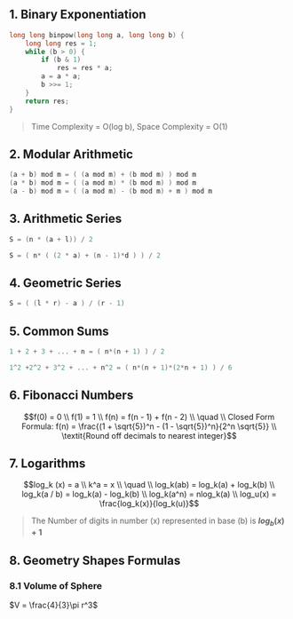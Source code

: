 ## 1. Binary Exponentiation

```cpp
long long binpow(long long a, long long b) {
    long long res = 1;
    while (b > 0) {
        if (b & 1)
            res = res * a;
        a = a * a;
        b >>= 1;
    }
    return res;
}
```
> Time Complexity = O(log b), Space Complexity = O(1)

## 2. Modular Arithmetic

```cpp
(a + b) mod m = ( (a mod m) + (b mod m) ) mod m
(a * b) mod m = ( (a mod m) * (b mod m) ) mod m
(a - b) mod m = ( (a mod m) - (b mod m) + m ) mod m
```

## 3. Arithmetic Series
```cpp
S = (n * (a + l)) / 2

S = ( n* ( (2 * a) + (n - 1)*d ) ) / 2

```

## 4. Geometric Series
```cpp
S = ( (l * r) - a ) / (r - 1)
```

## 5. Common Sums
```cpp
1 + 2 + 3 + ... + n = ( n*(n + 1) ) / 2

1^2 +2^2 + 3^2 + ... + n^2 = ( n*(n + 1)*(2*n + 1) ) / 6
```

## 6. Fibonacci Numbers
```math
f(0) = 0 \\
f(1) = 1 \\
f(n) = f(n - 1) + f(n - 2) \\
\quad \\

Closed Form Formula: f(n) = \frac{(1 + \sqrt{5})^n - (1 - \sqrt{5})^n}{2^n \sqrt{5}} \\
\textit{Round off decimals to nearest integer}
```

## 7. Logarithms
```math
log_k (x) = a \\
k^a = x

\\ \quad \\

log_k(ab) = log_k(a) + log_k(b) \\
log_k(a / b) = log_k(a) - log_k(b) \\
log_k(a^n) = nlog_k(a) \\
log_u(x) = \frac{log_k(x)}{log_k(u)}
```
> The Number of digits in number (x) represented in base (b) is **$log_b(x) + 1$**


## 8. Geometry Shapes Formulas

### 8.1 Volume of Sphere
$V = \frac{4}{3}\pi r^3$